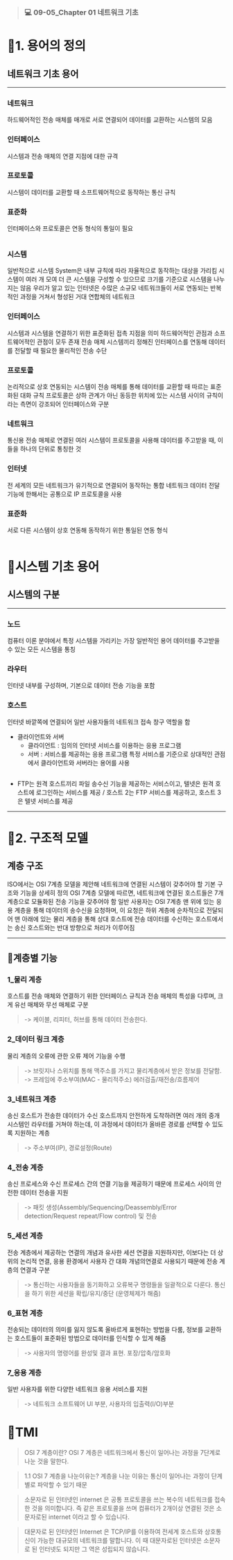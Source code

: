 <blockquote>
<h3 id="💻-09-05_chapter-01-네트워크-기초">💻 09-05_Chapter 01 네트워크 기초</h3>
</blockquote>
<h1 id="📌1-용어의-정의">📌1. 용어의 정의</h1>
<h2 id="네트워크-기초-용어">네트워크 기초 용어</h2>
<hr />
<h3 id="네트워크">네트워크</h3>
<p>하드웨어적인 전송 매체를 매개로 서로 연결되어 데이터를 교환하는 시스템의 모음</p>
<h3 id="인터페이스">인터페이스</h3>
<p>시스템과 전송 매체의 연결 지점에 대한 규격</p>
<h3 id="프로토콜">프로토콜</h3>
<p>시스템이 데이터를 교환할 때 소프트웨어적으로 동작하는 통신 규칙</p>
<h3 id="표준화">표준화</h3>
<p>인터페이스와 프로토콜은 연동 형식의 통일이 필요</p>
<p><img alt="" src="https://velog.velcdn.com/images/mi_nini/post/1e71b5f0-4ec8-4548-804c-512c04511edd/image.png" /></p>
<h3 id="시스템">시스템</h3>
<p>일반적으로 시스템 System은 내부 규칙에 따라 자율적으로 동작하는 대상을 가리킴
시스템이 여러 개 모여 더 큰 시스템을 구성할 수 있으므로 크기를 기준으로 시스템을 나누지는 않음 
우리가 알고 있는 인터넷은 수많은 소규모 네트워크들이 서로 연동되는 반복적인 과정을 거쳐서 형성된 거대 연합체의 네트워크</p>
<h3 id="인터페이스-1">인터페이스</h3>
<p>시스템과 시스템을 연결하기 위한 표준화된 접촉 지점을 의미
하드웨어적인 관점과 소프트웨어적인 관점이 모두 존재
전송 매체
시스템끼리 정해진 인터페이스를 연동해 데이터를 전달할 때 필요한 물리적인 전송 수단</p>
<h3 id="프로토콜-1">프로토콜</h3>
<p>논리적으로 상호 연동되는 시스템이 전송 매체를 통해 데이터를 교환할 때 따르는 표준화된 대화 규칙
프로토콜은 상하 관계가 아닌 동등한 위치에 있는 시스템 사이의 규칙이라는 측면이 강조되어 인터페이스와 구분</p>
<h3 id="네트워크-1">네트워크</h3>
<p>통신용 전송 매체로 연결된 여러 시스템이 프로토콜을 사용해 데이터를 주고받을 때, 이들을 하나의 단위로 통칭한 것</p>
<h3 id="인터넷">인터넷</h3>
<p>전 세계의 모든 네트워크가 유기적으로 연결되어 동작하는 통합 네트워크
데이터 전달 기능에 한해서는 공통으로 IP 프로토콜을 사용</p>
<h3 id="표준화-1">표준화</h3>
<p>서로 다른 시스템이 상호 연동해 동작하기 위한 통일된 연동 형식</p>
<p><img alt="" src="https://velog.velcdn.com/images/mi_nini/post/a7b724be-912c-4161-a30d-c023ce697219/image.png" /></p>
<h1 id="📌시스템-기초-용어">📌시스템 기초 용어</h1>
<h2 id="시스템의-구분">시스템의 구분</h2>
<hr />
<h3 id="노드">노드</h3>
<p>컴퓨터 이론 분야에서 특정 시스템을 가리키는 가장 일반적인 용어
데이터를 주고받을 수 있는 모든 시스템을 통칭</p>
<h3 id="라우터">라우터</h3>
<p>인터넷 내부를 구성하며, 기본으로 데이터 전송 기능을 포함</p>
<h3 id="호스트">호스트</h3>
<p>인터넷 바깥쪽에 연결되어 일반 사용자들의 네트워크 접속 창구 역할을 함</p>
<ul>
<li>클라이언트와 서버<ul>
<li>클라이언트 : 임의의 인터넷 서비스를 이용하는 응용 프로그램</li>
<li>서버 : 서비스를 제공하는 응용 프로그램
특정 서비스를 기준으로 상대적인 관점에서 클라이언트와 서버라는 용어를 사용</li>
</ul>
</li>
</ul>
<p><img alt="" src="https://velog.velcdn.com/images/mi_nini/post/fdceed3d-c45a-4f5e-8e1a-8b1a288bbd86/image.png" /></p>
<ul>
<li>FTP는 원격 호스트끼리 파일 송수신 기능을 제공하는 서비스이고, 텔넷은 원격 호스트에 로그인하는 서비스를 제공 / 호스트 2는 FTP 서비스를 제공하고, 호스트 3은 텔넷 서비스를 제공</li>
</ul>
<hr />
<h1 id="📌2-구조적-모델">📌2. 구조적 모델</h1>
<h2 id="계층-구조">계층 구조</h2>
<p>ISO에서는 OSI 7계층 모델을 제안해 네트워크에 연결된 시스템이 갖추어야 할 기본 구조와 기능을 상세히 정의
OSI 7계층 모델에 따르면, 네트워크에 연결된 호스트들은 7개 계층으로 모듈화된 전송 기능을 갖추어야 함
일반 사용자는 OSI 7계층 맨 위에 있는 응용 계층을 통해 데이터의 송수신을 요청하며, 이 요청은 하위 계층에 순차적으로 전달되어 맨 아래에 있는 물리 계층을 통해 상대 호스트에 전송
데이터를 수신하는 호스트에서는 송신 호스트와는 반대 방향으로 처리가 이루어짐
<img alt="" src="https://velog.velcdn.com/images/mi_nini/post/6903bf06-28e1-4ec9-a594-4dee8fc28964/image.png" /></p>
<hr />
<h2 id="📌계층별-기능">📌계층별 기능</h2>
<h3 id="1_물리-계층">1_물리 계층</h3>
<p>호스트를 전송 매체와 연결하기 위한 인터페이스 규칙과 전송 매체의 특성을 다루며, 크게 유선 매체와 무선 매체로 구분</p>
<blockquote>
<p>-&gt; 케이블, 리피터, 허브를 통해 데이터 전송한다.</p>
</blockquote>
<h3 id="2_데이터-링크-계층">2_데이터 링크 계층</h3>
<p>물리 계층의 오류에 관한 오류 제어 기능을 수행</p>
<blockquote>
<p>-&gt; 브릿지나 스위치를 통해 맥주소를 가지고 물리계층에서 받은 정보를 전달함.
-&gt; 
프레임에 주소부여(MAC - 물리적주소)
에러검출/재전송/흐름제어</p>
</blockquote>
<h3 id="3_네트워크-계층">3_네트워크 계층</h3>
<p>송신 호스트가 전송한 데이터가 수신 호스트까지 안전하게 도착하려면 여러 개의 중개 시스템인 라우터를 거쳐야 하는데, 이 과정에서 데이터가 올바른 경로를 선택할 수 있도록 지원하는 계층</p>
<blockquote>
<p>-&gt; 주소부여(IP), 경로설정(Route)</p>
</blockquote>
<h3 id="4_전송-계층">4_전송 계층</h3>
<p>송신 프로세스와 수신 프로세스 간의 연결 기능을 제공하기 때문에 프로세스 사이의 안전한 데이터 전송을 지원</p>
<blockquote>
<p>-&gt; 패킷 생성(Assembly/Sequencing/Deassembly/Error detection/Request repeat/Flow control) 및 전송</p>
</blockquote>
<h3 id="5_세션-계층">5_세션 계층</h3>
<p>전송 계층에서 제공하는 연결의 개념과 유사한 세션 연결을 지원하지만, 이보다는 더 상위의 논리적 연결, 응용 환경에서 사용자 간 대화 개념의연결로 사용되기 때문에 전송 계층의 연결과 구분</p>
<blockquote>
<p>-&gt; 
통신하는 사용자들을 동기화하고 오류복구 명령들을 일괄적으로 다룬다. 
통신을 하기 위한 세션을 확립/유지/중단 (운영체제가 해줌)</p>
</blockquote>
<h3 id="6_표현-계층">6_표현 계층</h3>
<p>전송되는 데이터의 의미를 잃지 않도록 올바르게 표현하는 방법을 다룸, 정보를 교환하는 호스트들이 표준화된 방법으로 데이터를 인식할 수 있게 해줌</p>
<blockquote>
<p>-&gt; 사용자의 명령어를 완성및 결과 표현. 포장/압축/암호화</p>
</blockquote>
<h3 id="7_응용-계층">7_응용 계층</h3>
<p>일반 사용자를 위한 다양한 네트워크 응용 서비스를 지원</p>
<blockquote>
<p>-&gt; 네트워크 소프트웨어 UI 부분, 사용자의 입출력(I/O)부분</p>
</blockquote>
<h1 id="📝tmi">📝TMI</h1>
<blockquote>
<p>OSI 7 계층이란?
OSI 7 계층은 네트워크에서 통신이 일어나는 과정을 7단계로 나눈 것을 말한다. </p>
</blockquote>
<blockquote>
<p>1.1 OSI 7 계층을 나눈이유는?
계층을 나눈 이유는 통신이 일어나는 과정이 단계별로 파악할 수 있기 때문</p>
</blockquote>
<blockquote>
<p>소문자로 된 인터넷인 internet 은
공통 프로토콜을 쓰는 복수의 네트워크를 접속한 것을 의미합니다. 즉 같은 프로토콜을 쓰며 컴퓨터가 2개이상 연결된 것은 소문자로된 internet 이라고 할 수 있습니다.</p>
</blockquote>
<blockquote>
<p>대문자로 된 인터넷인 Internet 은
TCP/IP를 이용하여 전세계 호스트와 상호통신이 가능한 대규모의 네트워크를 말합니다.
이 때 대문자로된 인터넷은 소문자로 된 인터넷도 되지만 그 역은 성립되지 않습니다. </p>
</blockquote>